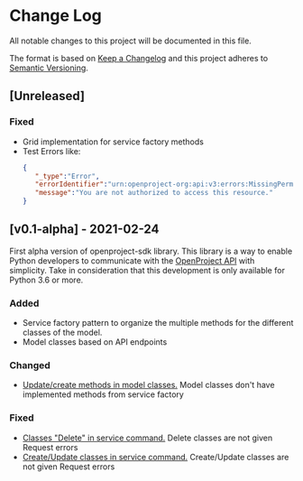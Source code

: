 # Change Log

All notable changes to this project will be documented in this file.

The format is based on [Keep a Changelog](http://keepachangelog.com/)
and this project adheres to [Semantic Versioning](http://semver.org/).

## [Unreleased]

### Fixed

- Grid implementation for service factory methods
- Test Errors like:
  ```json
  {
     "_type":"Error",
     "errorIdentifier":"urn:openproject-org:api:v3:errors:MissingPermission",
     "message":"You are not authorized to access this resource."
  }
  ```

## [v0.1-alpha] - 2021-02-24

First alpha version of openproject-sdk library. This library is a way to enable Python developers to communicate with
the [OpenProject API](https://docs.openproject.org/api/) with simplicity. Take in consideration that this development is
only available for Python 3.6 or more.

### Added

- Service factory pattern to organize the multiple methods for the different classes of the model.
- Model classes based on API endpoints

### Changed

- [Update/create methods in model classes.](https://github.com/Flying-Free/python-openproject-api/issues/2)
  Model classes don't have implemented methods from service factory

### Fixed

- [Classes "Delete" in service command.](https://github.com/Flying-Free/python-openproject-api/issues/3)
  Delete classes are not given Request errors
- [Create/Update classes in service command.](https://github.com/Flying-Free/python-openproject-api/issues/1)
  Create/Update classes are not given Request errors

